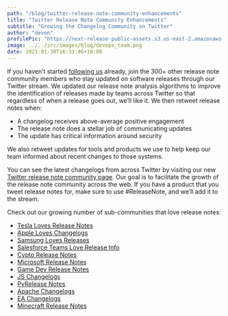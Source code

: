 ```yaml
---
path: "/blog/twitter-release-note-community-enhancements"
title: "Twitter Release Note Community Enhancements"
subtitle: "Growing the Changelog Community on Twitter"
author: "devon"
profilePic: "https://next-release-public-assets.s3.us-east-2.amazonaws.com/devon_profile_pic.png"
image: ../../src/images/blog/devops_team.png
date: 2021-01-30T16:33:46+10:00
---
```


If you haven’t started [following us](https://twitter.com/nextreleaseio)
already, join the 300+ other release note community members who stay
updated on software releases through our Twitter stream. We updated our
release note analysis algorithms to improve the identification of releases
made by teams across Twitter so that regardless of when a release goes out,
we’ll like it. We then retweet release notes when:

-   A changelog receives above-average positive engagement
-   The release note does a stellar job of communicating updates
-   The update has critical information around security

We also retweet updates for tools and products we use to help keep our team
informed about recent changes to those systems.

You can see the latest changelogs from across Twitter by visiting
our new [Twitter release note community page](https://www.nextrelease.io/twitter_community).
Our goal is to facilitate the growth of the release note community across
the web. If you have a product that you tweet release notes for, make sure
to use #ReleaseNote, and we’ll add it to the stream.

Check out our growing number of sub-communities that love release notes:

-   [Tesla Loves Release Notes](https://twitter.com/i/lists/1342975396627812352)
-   [Apple Loves Changelogs](https://twitter.com/i/lists/1355133184015560706)
-   [Samsung Loves Releases](https://twitter.com/i/lists/1355132083065270273)
-   [Salesforce Teams Love Release Info](https://twitter.com/i/lists/1347786266142765056)
-   [Cypto Release Notes](https://twitter.com/i/lists/1356263606384553987)
-   [Microsoft Release Notes](https://twitter.com/i/lists/1355131891129741312)
-   [Game Dev Release Notes](https://twitter.com/i/lists/1356262470172758016)
-   [JS Changelogs](https://twitter.com/i/lists/1356262344955985920)
-   [PyRelease Notes](https://twitter.com/i/lists/1356261238678941697)
-   [Apache Changelogs](https://twitter.com/i/lists/1356261657505357828)
-   [EA Changelogs](https://twitter.com/i/lists/1356260308499783680)
-   [Minecraft Release Notes](https://twitter.com/i/lists/1355132823829696513)

